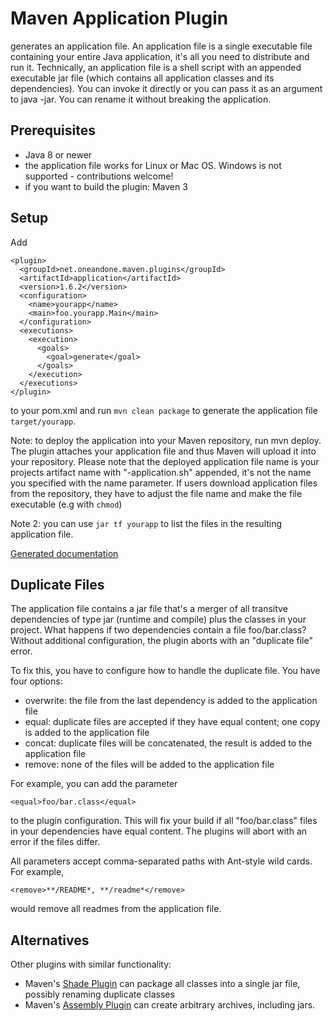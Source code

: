 # Maven Application Plugin

generates an application file. An application file is a single executable file containing your entire Java application, it's all you need to distribute and run it. 
Technically, an application file is a shell script with an appended executable jar file (which contains all application classes and its dependencies). 
You can invoke it directly or you can pass it as an argument to java -jar. You can rename it without breaking the application.

## Prerequisites

* Java 8 or newer
* the application file works for Linux or Mac OS. Windows is not supported - contributions welcome!
* if you want to build the plugin: Maven 3

## Setup

Add

    <plugin>
      <groupId>net.oneandone.maven.plugins</groupId>
      <artifactId>application</artifactId>
      <version>1.6.2</version>
      <configuration>
        <name>yourapp</name>
        <main>foo.yourapp.Main</main>
      </configuration>
      <executions>
        <execution>
          <goals>
            <goal>generate</goal>
          </goals>
        </execution>
      </executions>
    </plugin>

to your pom.xml and run `mvn clean package` to generate the application file `target/yourapp`.

Note: to deploy the application into your Maven repository, run mvn deploy. The plugin attaches your application file and thus Maven will 
upload it into your repository. Please note that the deployed application file name is your projects artifact name with "-application.sh" 
appended, it's not the name you specified with the name parameter. If users download application files from the repository, they have to 
adjust the file name and make the file executable (e.g with `chmod`)

Note 2: you can use `jar tf yourapp` to list the files in the resulting application file.

[Generated documentation](http://mlhartme.github.io/maven-application-plugin/application/)


## Duplicate Files

The application file contains a jar file that's a merger of all transitve dependencies of type jar (runtime and compile) plus the classes 
in your project. What happens if two dependencies contain a file foo/bar.class? Without additional configuration, the plugin aborts with an
"duplicate file" error.

To fix this, you have to configure how to handle the duplicate file. You have four options:

  * overwrite: the file from the last dependency is added to the application file
  * equal: duplicate files are accepted if they have equal content; one copy is added to the application file
  * concat: duplicate files will be concatenated, the result is added to the application file
  * remove: none of the files will be added to the application file

For example, you can add the parameter

    <equal>foo/bar.class</equal>

to the plugin configuration. This will fix your build if all "foo/bar.class" files in your dependencies have equal content. The plugins will abort with an error if the files differ.

All parameters accept comma-separated paths with Ant-style wild cards. For example, 

    <remove>**/README*, **/readme*</remove>

would remove all readmes from the application file.


## Alternatives

Other plugins with similar functionality:

  * Maven's [Shade Plugin](http://maven.apache.org/plugins/maven-shade-plugin/plugin-info.html) can package all classes into a single jar file,
    possibly renaming duplicate classes
  * Maven's [Assembly Plugin](http://maven.apache.org/plugins/maven-assembly-plugin/) can create arbitrary archives, including jars.
